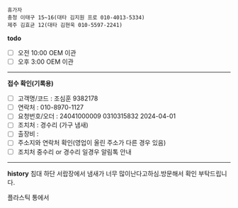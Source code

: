 ```
휴가자
충청 이태구 15~16(대타 김지원 프로 010-4013-5334)
제주 김효균 12(대타 김현욱 010-5597-2241)
```

**todo**
- [ ] 오전 10:00 OEM 이관 
- [ ] 오후 3:00 OEM 이관 
---
**접수 확인(기록용)**
- [ ] 고객명/코드 : 조심훈 9382178
- [ ] 연락처 : 010-8970-1127
- [ ] 요청번호/오더 : 24041000009 0310315832 2024-04-01
- [ ] 조치처 : 경수리 (가구 냄새)
- [ ] 출장비 : 
- [ ] 주소지와 연락처 확인(영업이 올린 주소가 다른 경우 있음)
- [ ] 조치처 중수리 or 경수리 일경우 알림톡 안내
---
**history**
침대 하단 서랍장에서 냄새가 너무 많이난다고하심.방문해서 확인 부탁드립니다.

플라스틱 통에서 

